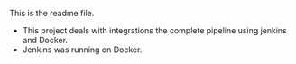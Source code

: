 This is the readme file.
- This project  deals with integrations the complete pipeline using jenkins and Docker.
- Jenkins was running on Docker.
